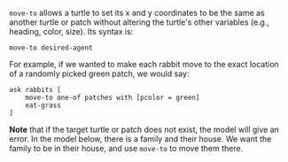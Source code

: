 ﻿`move-to` allows a turtle to set its x and y coordinates to be the same as another turtle or patch without altering the turtle's other variables (e.g., heading, color, size). Its syntax is:



 ```move-to desired-agent ```



For example, if we wanted to make each rabbit move to the exact location of a randomly picked green patch, we would say:

```
ask rabbits [
	move-to one-of patches with [pcolor = green]
	eat-grass
]
```
 **Note** that if the target turtle or patch does not exist, the model will give an error. In the model below, there is a family and their house. We want the family to be in their house, and use `move-to` to move them there.

